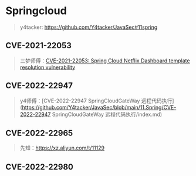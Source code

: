 # Springcloud

> y4tacker: https://github.com/Y4tacker/JavaSec#11spring

## CVE-2021-22053

> 三梦师傅：[CVE-2021-22053: Spring Cloud Netflix Dashboard template resolution vulnerability](https://github.com/SecCoder-Security-Lab/spring-cloud-netflix-hystrix-dashboard-cve-2021-22053)

## CVE-2022-22947

> y4师傅：[CVE-2022-22947 SpringCloudGateWay 远程代码执行](https://github.com/Y4tacker/JavaSec/blob/main/11.Spring/CVE-2022-22947 SpringCloudGateWay 远程代码执行/index.md)

## CVE-2022-22965

> 先知：https://xz.aliyun.com/t/11129

## CVE-2022-22980 


